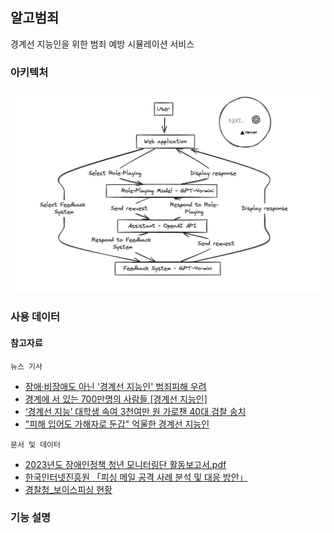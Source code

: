 ## 알고범죄

경계선 지능인을 위한 범죄 예방 시뮬레이션 서비스

### 아키텍처

<img src='./docs/architecture.png'/>

### 사용 데이터

#### 참고자료

`뉴스 기사`

- [장애·비장애도 아닌 '경계선 지능인' 범죄피해 우려](https://jnilbo.com/68656546715)
- [경계에 서 있는 700만명의 사람들 [경계선 지능인]](https://www.futurechosun.com/archives/87270)
- [‘경계선 지능’ 대학생 속여 3천여만 원 가로챈 40대 검찰 송치](https://news.kbs.co.kr/news/pc/view/view.do?ncd=3077147)
- ["피해 입어도 가해자로 둔갑" 억울한 경계선 지능인](https://kwnews.co.kr/page/view/2022112816384352526)

`문서 및 데이터`

- [2023년도 장애인정책 청년 모니터링단 활동보고서.pdf](https://www.koddi.or.kr/data/research01.jsp)
- [한국인터넷진흥원 「피싱 메일 공격 사례 분석 및 대응 방안」](https://www.data.go.kr/data/15102026/fileData.do?recommendDataYn=Y)
- [경찰청\_보이스피싱 현황](https://www.data.go.kr/data/15063815/fileData.do)

### 기능 설명
